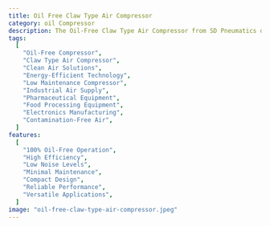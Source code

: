 ```yaml
---
title: Oil Free Claw Type Air Compressor
category: oil Compressor
description: The Oil-Free Claw Type Air Compressor from SD Pneumatics delivers reliable and efficient compressed air without oil contamination, making it ideal for sensitive applications in various industries. Utilizing advanced claw technology, this compressor ensures high efficiency and low energy consumption while providing a consistent air supply. Its compact design allows for easy installation, and it operates quietly, enhancing workplace comfort. With minimal maintenance requirements, this compressor is a cost-effective solution for applications in pharmaceuticals, food processing, and electronics manufacturing.
tags:
  [
    "Oil-Free Compressor",
    "Claw Type Air Compressor",
    "Clean Air Solutions",
    "Energy-Efficient Technology",
    "Low Maintenance Compressor",
    "Industrial Air Supply",
    "Pharmaceutical Equipment",
    "Food Processing Equipment",
    "Electronics Manufacturing",
    "Contamination-Free Air",
  ]
features:
  [
    "100% Oil-Free Operation",
    "High Efficiency",
    "Low Noise Levels",
    "Minimal Maintenance",
    "Compact Design",
    "Reliable Performance",
    "Versatile Applications",
  ]
image: "oil-free-claw-type-air-compressor.jpeg"
---
```


<!-- @format -->
